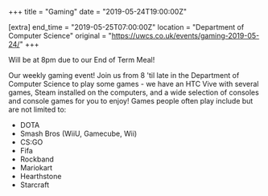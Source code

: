 +++
title = "Gaming"
date = "2019-05-24T19:00:00Z"

[extra]
end_time = "2019-05-25T07:00:00Z"
location = "Department of Computer Science"
original = "https://uwcs.co.uk/events/gaming-2019-05-24/"
+++

Will be at 8pm due to our End of Term Meal\!

Our weekly gaming event\! Join us from 8 'til late in the Department of Computer Science to play some games - we have an HTC Vive with several games, Steam installed on the computers, and a wide selection of consoles and console games for you to enjoy\! Games people often play include but are not limited to:  

  - DOTA  
  - Smash Bros (WiiU, Gamecube, Wii)  
  - CS:GO  
  - Fifa  
  - Rockband  
  - Mariokart  
  - Hearthstone  
  - Starcraft

